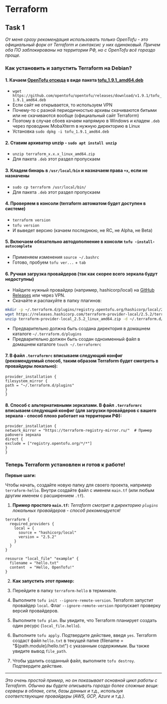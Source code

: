# Terraform

## Task 1

_От меня сразу рекомендация использовать только OpenTofu - это официальный форк от Terraform и синтаксис у них одинаковый. Причем оба ПО заблокированы на территории РФ, но с OpenTofu всё гораздо проще._

### **Как установить и запустить Terraform на Debian?**

#### 1. Качаем [OpenTofu отсюда](https://github.com/opentofu/opentofu/releases) в виде пакета [tofu_1.9.1_amd64.deb](https://github.com/opentofu/opentofu/releases/download/v1.9.1/tofu_1.9.1_amd64.deb)
- `wget https://github.com/opentofu/opentofu/releases/download/v1.9.1/tofu_1.9.1_amd64.deb`
- Если сайт не открывается, то используем VPN
- Почему-то с разной периодичностью архивы скачиваются битыми или не скачиваются вообще (официальный сайт Terraform)
- Поэтому в случае сбоев качаем напрямую в Windows и кладем `.deb` через проводник MobaXterm в нужную директорию в Linux
- Установка `sudo dpkg -i tofu_1.9.1_amd64.deb`

#### 2. Ставим архиватор unzip - `sudo apt install unzip`
- `unzip terraform_x.x.x_linux_amd64.zip`
- Для пакета `.deb` этот раздел пропускаем
#### 3. Кладем бинарь в `/usr/local/bin` и назначаем права `+x`, если не назначены
- `sudo cp terraform /usr/local/bin/`
- Для пакета `.deb` этот раздел пропускаем
#### 4. Проверяем в консоли (terraform автоматом будет доступен в системе)
- `terraform version`
- `tofu version`
- И выведет версию (качаем последнюю, не RC, не Alpha, не Beta)
#### 5. Включаем обязательно автодополнение в консоли `tofu -install-autocomplete`
- Применяем изменения `source ~/.bashrc`
- Готово, пробуем `tofu ver...` + `tab`
#### 6. Ручная загрузка провайдеров (так как скорее всего зеркала будут недоступны)
- Найдите нужный провайдер (например, hashicorp/local) на [GitHub Releases](https://github.com/opentofu/terraform-provider-local/releases) или через VPN.
- Скачайте и распакуйте в папку плагинов:

```bash
mkdir -p ~/.terraform.d/plugins/registry.opentofu.org/hashicorp/local/2.5.2/linux_amd64
wget https://releases.hashicorp.com/terraform-provider-local/2.5.2/terraform-provider-local_2.5.2_linux_amd64.zip
unzip terraform-provider-local_2.5.2_linux_amd64.zip -d ~/.terraform.d/plugins/registry.opentofu.org/hashicorp/local/2.5.2/linux_amd64
```

- Предварительно должна быть создана директория в домашнем каталоге `~/.terraform.d/plugins`
- Предварительно должен быть создан одноименный файл в домашнем каталоге `touch ~/.terraformrc`

#### 7. В файл `.terraformrc` вписываем следующий конфиг (рекомендуемый способ, таким образом Terraform будет смотреть в провайдеры локально):

```hcl
provider_installation {
filesystem_mirror {
path = "~/.terraform.d/plugins"
}
}
```

#### 8. Способ с альтернативными зеркалами. В файл `.terraformrc` вписываем следующий конфиг (для загрузки провайдеров с вашего зеркала - способ плохо работает на территории РФ):

```hcl
provider_installation {
network_mirror = "https://terraform-registry-mirror.ru/"  # Пример рабочего зеркала
direct {
exclude = ["registry.opentofu.org/*/*"]
}
}
```

### **Теперь Terraform установлен и готов к работе!**

**Первые шаги:**

Чтобы начать, создайте новую папку для своего проекта, например `terraform-hello`. Внутри создайте файл с именем `main.tf` (или любым другим именем с расширением `.tf`).

1. **Пример простого `main.tf`:**
_Terraform смотрит в директорию `plugins` локальных провайдеров - способ рекомендуется!_

```hcl
terraform {
  required_providers {
    local = {
      source = "hashicorp/local"
      version = "2.5.2"
    }
  }
}

resource "local_file" "example" {
  filename = "hello.txt"
  content  = "Hello, OpenTofu!"
}
```

2. **Как запустить этот пример:**

1.  Перейдите в папку `terraform-hello` в терминале.
2.  Выполните `tofu init --ignore-remote-version`. Terraform запустит провайдер `local`. Флаг `--ignore-remote-version` пропускает проверку версий провайдеров.
3.  Выполните `tofu plan`. Вы увидите, что Terraform планирует создать один ресурс (`local_file.hello`).
4.  Выполните `tofu apply`. Подтвердите действие, введя `yes`. Terraform создаст файл `hello.txt` в текущей папке (filename = "${path.module}/hello.txt") с указанным содержимым. Вы также увидите вывод `file_path`.
5.  Чтобы удалить созданный файл, выполните `tofu destroy`. Подтвердите действие.

---

_Это очень простой пример, но он показывает основной цикл работы с Terraform. Обычно вы будете описывать гораздо более сложные вещи: серверы в облаке, сети, базы данных и т.д., используя соответствующие провайдеры (AWS, GCP, Azure и т.д.)._
